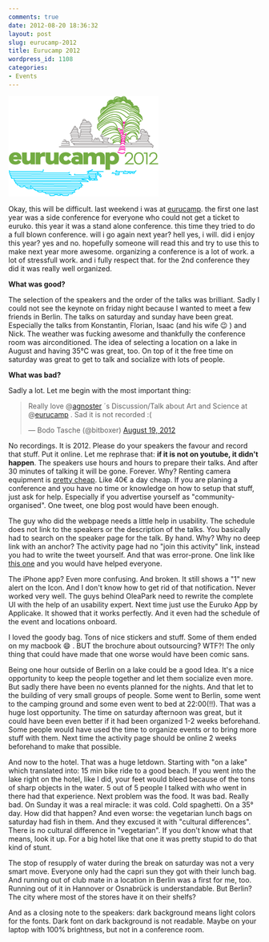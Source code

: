 ```yaml
---
comments: true
date: 2012-08-20 18:36:32
layout: post
slug: eurucamp-2012
title: Eurucamp 2012
wordpress_id: 1108
categories:
- Events
---
```


[![](/images/2012-08-20-eurucamp-2012/eurucamp-2012.png)](http://2012.eurucamp.org/)

Okay, this will be difficult. last weekend i was at
[eurucamp](http://2012.eurucamp.org/). the first one last year was a side
conference for everyone who could not get a ticket to euruko. this year it was
a stand alone conference. this time they tried to do a full blown conference.
will i go again next year? hell yes, i will. did i enjoy this year? yes and no.
hopefully someone will read this and try to use this to make next year more
awesome. organizing a conference is a lot of work. a lot of stressfull work.
and i fully respect that. for the 2nd conference they did it was really well
organized.



**What was good?**

The selection of the speakers and the order of the talks was brilliant. Sadly I
could not see the keynote on friday night because I wanted to meet a few
friends in Berlin. The talks on saturday and sunday have been great. Especially
the talks from Konstantin, Florian, Isaac (and his wife :wink: ) and Nick. The
weather was fucking awesome and thankfully the conference room was
airconditioned. The idea of selecting a location on a lake in August and having
35°C was great, too. On top of it the free time on saturday was great to get to
talk and socialize with lots of people.

**What was bad?**

Sadly a lot. Let me begin with the most important thing:

<blockquote class="twitter-tweet"><p>Really love @<a href="https://twitter.com/agnoster">agnoster</a> ´s Discussion/Talk about Art and Science at @<a href="https://twitter.com/eurucamp">eurucamp</a> . Sad it is not recorded :(</p>&mdash; Bodo Tasche (@bitboxer) <a href="https://twitter.com/bitboxer/status/237099015286689792">August 19, 2012</a></blockquote>
<script async src="//platform.twitter.com/widgets.js" charset="utf-8"></script>

No recordings. It is 2012. Please do your speakers the favour and record that
stuff. Put it online. Let me rephrase that: **if it is not on youtube, it
didn't happen**. The speakers use hours and hours to prepare their talks. And
after 30 minutes of talking it will be gone. Forever. Why? Renting camera
equipment is [pretty cheap](http://dv-kameraverleih.de). Like 40€ a day cheap.
If you are planing a conference and you have no time or knowledge on how to
setup that stuff, just ask for help. Especially if you advertise yourself as
"community-organised". One tweet, one blog post would have been enough.

The guy who did the webpage needs a little help in usability. The schedule does
not link to the speakers or the description of the talks. You basically had to
search on the speaker page for the talk. By hand. Why? Why no deep link with an
anchor? The activity page had no "join this activity" link, instead you had to
write the tweet yourself. And that was error-prone. One link like [this one](https://twitter.com/intent/tweet?text=This+is+a+example)
and you would have helped everyone.

The iPhone app? Even more confusing. And broken. It still shows a "1" new alert
on the Icon. And I don't know how to get rid of that notification. Never worked
very well. The guys behind OleaPark need to rewrite the complete UI with the
help of an usability expert. Next time just use the Euruko App by Applicake. It
showed that it works perfectly. And it even had the schedule of the event and
locations onboard.

I loved the goody bag. Tons of nice stickers and stuff. Some of them ended on
my macbook :smile: . BUT the brochure about outsourcing? WTF?! The only thing that
could have made that one worse would have been comic sans.

Being one hour outside of Berlin on a lake could be a good Idea. It's a nice
opportunity to keep the people together and let them socialize even more. But
sadly there have been no events planned for the nights. And that let to the
building of very small groups of people. Some went to Berlin, some went to the
camping ground and some even went to bed at 22:00(!!). That was a huge lost
opportunity. The time on saturday afternoon was great, but it could have been
even better if it had been organized 1-2 weeks beforehand. Some people would
have used the time to organize events or to bring more stuff with them. Next
time the activity page should be online 2 weeks beforehand to make that
possible.

And now to the hotel. That was a huge letdown. Starting with "on a lake" which
translated into: 15 min bike ride to a good beach. If you went into the lake
right on the hotel, like I did, your feet would bleed because of the tons of
sharp objects in the water. 5 out of 5 people I talked with who went in there
had that experience. Next problem was the food. It was bad. Really bad. On
Sunday it was a real miracle: it was cold. Cold spaghetti. On a 35° day. How
did that happen? And even worse: the vegetarian lunch bags on saturday had fish
in them. And they excused it with "cultural differences". There is no cultural
difference in "vegetarian". If you don't know what that means, look it up. For
a big hotel like that one it was pretty stupid to do that kind of stunt.

The stop of resupply of water during the break on saturday was not a very smart
move. Everyone only had the capri sun they got with their lunch bag. And
running out of club mate in a location in Berlin was a first for me, too.
Running out of it in Hannover or Osnabrück is understandable. But Berlin? The
city where most of the stores have it on their shelfs?

And as a closing note to the speakers: dark background means light colors for
the fonts. Dark font on dark background is not readable. Maybe on your laptop
with 100% brightness, but not in a conference room.
